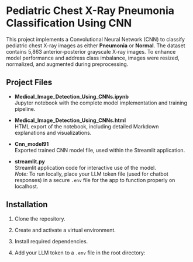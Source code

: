 # Pediatric Chest X-Ray Pneumonia Classification Using CNN

This project implements a Convolutional Neural Network (CNN) to classify pediatric chest X-ray images as either **Pneumonia** or **Normal**. The dataset contains 5,863 anterior-posterior grayscale X-ray images. To enhance model performance and address class imbalance, images were resized, normalized, and augmented during preprocessing.


## Project Files

- **Medical_Image_Detection_Using_CNNs.ipynb**  
  Jupyter notebook with the complete model implementation and training pipeline.

- **Medical_Image_Detection_Using_CNNs.html**  
  HTML export of the notebook, including detailed Markdown explanations and visualizations.

- **Cnn_model91**  
  Exported trained CNN model file, used within the Streamlit application.

- **streamlit.py**  
  Streamlit application code for interactive use of the model.  
  *Note:* To run locally, place your LLM token file (used for chatbot responses) in a secure `.env` file for the app to function properly on localhost.


## Installation

1. Clone the repository.

2. Create and activate a virtual environment.

3. Install required dependencies.

4. Add your LLM token to a `.env` file in the root directory:

